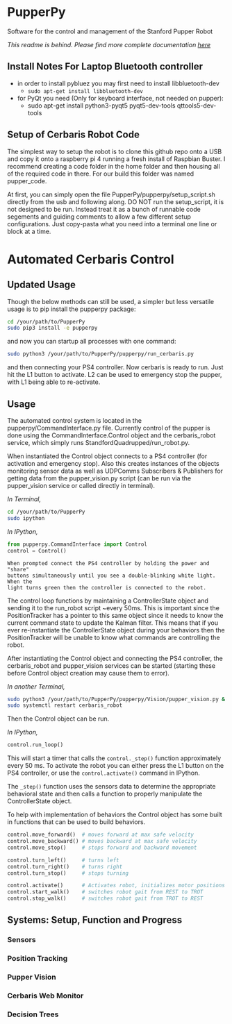 # PupperPy
Software for the control and management of the Stanford Pupper Robot

*This readme is behind. Please find more complete documentation [here](https://campusrover.github.io/PupperPy/)*

## Install Notes For Laptop Bluetooth controller
- in order to install pybluez you may first need to install libbluetooth-dev
    - `sudo apt-get install libbluetooth-dev`
- for PyQt you need (Only for keyboard interface, not needed on pupper):
    - sudo apt-get install python3-pyqt5 pyqt5-dev-tools qttools5-dev-tools


## Setup of Cerbaris Robot Code
The simplest way to setup the robot is to clone this github repo onto a USB and
copy it onto a raspberry pi 4 running a fresh install of Raspbian Buster. I
recommend creating a code folder in the home folder and then housing all of the
required code in there. For our build this folder was named pupper_code.

At first, you can simply open the file PupperPy/pupperpy/setup_script.sh
directly from the usb and following along. DO NOT run the setup_script, it is
not designed to be run. Instead treat it as a bunch of runnable code segements
and guiding comments to allow a few different setup configurations. Just
copy-pasta what you need into a terminal one line or block at a time.

# Automated Cerbaris Control
## Updated Usage
Though the below methods can still be used, a simpler but less versatile usage is to pip install the pupperpy package:
```bash
cd /your/path/to/PupperPy
sudo pip3 install -e pupperpy
```
and now you can startup all processes with one command:
```bash
sudo python3 /your/path/to/PupperPy/pupperpy/run_cerbaris.py
```
and then connecting your PS4 controller. Now cerbaris is ready to run. Just hit the L1 button to activate. L2 can be used to emergency stop the pupper, with L1 being able to re-activate.

## Usage
The automated control system is located in the pupperpy/CommandInterface.py
file. Currently control of the pupper is done using the
CommandInterface.Control object and the cerbaris_robot service, which simply
runs StandfordQuadrupped/run_robot.py.

When instantiated the Control object connects to a PS4 controller (for
activation and emergency stop). Also this creates instances of the objects
monitoring sensor data as well as UDPComms Subscribers & Publishers for getting
data from the pupper_vision.py script (can be run via the pupper_vision service
or called directly in terminal).

*In Terminal,*
```bash
cd /your/path/to/PupperPy
sudo ipython
```
*In IPython,*
```python
from pupperpy.CommandInterface import Control
control = Control()
```
    When prompted connect the PS4 controller by holding the power and "share"
    buttons simultaneously until you see a double-blinking white light. When the
    light turns green then the controller is connected to the robot.

The control loop functions by maintaining a ControllerState object and sending
it to the run_robot script ~every 50ms. This is important since the
PositionTracker has a pointer to this same object since it needs to know the
current command state to update the Kalman filter. This means that if you ever
re-instantiate the ControllerState object during your behaviors then the
PositionTracker will be unable to know what commands are controlling the robot.

After instantiating the Control object and connecting the PS4 controller, the
cerbaris_robot and pupper_vision services can be started (starting these before
Control object creation may cause them to error).

*In another Terminal,*
```bash
sudo python3 /your/path/to/PupperPy/pupperpy/Vision/pupper_vision.py &
sudo systemctl restart cerbaris_robot
```

Then the Control object can be run.

*In IPython,*
```python
control.run_loop()
```

This will start a timer that calls the `control._step()` function approximately
every 50 ms. To activate the robot you can either press the L1 button on the
PS4 controller, or use the `control.activate()` command in IPython.

The `_step()` function uses the sensors data to determine the appropriate
behavioral state and then calls a function to properly manipulate the
ControllerState object.

To help with implementation of behaviors the Control object has some built in
functions that can be used to build behaviors.
```python
control.move_forward()  # moves forward at max safe velocity
control.move_backward() # moves backward at max safe velocity
control.move_stop()     # stops forward and backward movement

control.turn_left()     # turns left
control.turn_right()    # turns right
control.turn_stop()     # stops turning

control.activate()      # Activates robot, initializes motor positions
control.start_walk()    # switches robot gait from REST to TROT
control.stop_walk()     # switches robot gait from TROT to REST
```

## Systems: Setup, Function and Progress
### Sensors

### Position Tracking

### Pupper Vision

### Cerbaris Web Monitor

### Decision Trees
